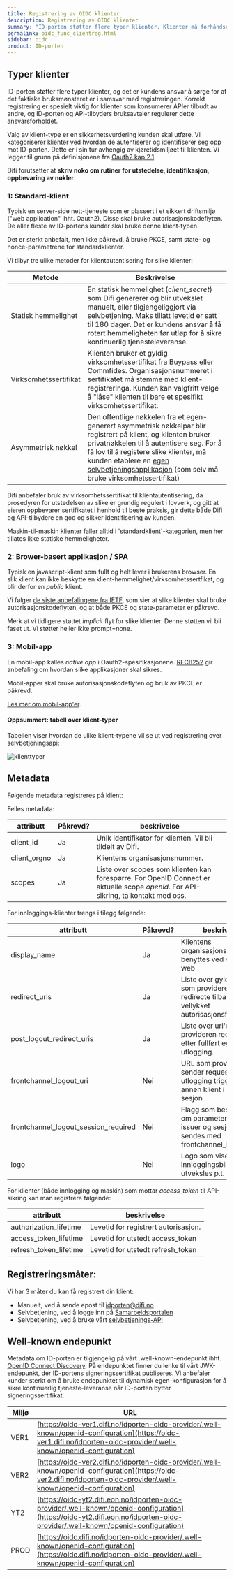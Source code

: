 ```yaml
---
title: Registrering av OIDC klienter
description: Registrering av OIDC klienter
summary: "ID-porten støtter flere typer klienter. Klienter må forhåndsregisteres, og korrekt registering av klient er viktig at sikkerheten skal være ivaretatt."
permalink: oidc_func_clientreg.html
sidebar: oidc
product: ID-porten
---
```


## Typer klienter

ID-porten støtter flere typer klienter, og det er kundens ansvar å sørge for at det faktiske bruksmønsteret er i samsvar med registreringen. Korrekt registrering er spesielt viktig for klienter som konsumerer APIer tilbudt av andre, og ID-porten og API-tilbyders bruksavtaler regulerer dette ansvarsforholdet.

Valg av klient-type er en sikkerhetsvurdering kunden skal utføre.  Vi kategoriserer klienter ved hvordan de autentiserer og identifiserer seg opp mot ID-porten. Dette er i sin tur avhengig av kjøretidsmiljøet til klienten. Vi legger til grunn  på definisjonene fra  [Oauth2 kap 2.1](https://tools.ietf.org/html/rfc6749#section-2.1).

Difi forutsetter at
**skriv noko om rutiner for utstedelse, identifikasjon,  oppbevaring av nøkler**

### 1: Standard-klient

Typisk en server-side nett-tjeneste som er plassert i et sikkert driftsmiljø  ("web application" ihht. Oauth2).   Disse skal bruke autorisasjonskodeflyten.  De aller fleste av ID-portens kunder skal bruke denne klient-typen.

Det er sterkt anbefalt, men ikke påkrevd, å bruke PKCE, samt state- og nonce-parametrene for standardklienter.

Vi tilbyr tre ulike metoder for klientautentisering for slike klienter:

|Metode|Beskrivelse|
|-|-|
| Statisk hemmelighet | En statisk hemmelighet (*client_secret*) som Difi genererer og blir utvekslet manuelt, eller tilgjengeliggjort via selvbetjening.  Maks tillatt levetid er satt til 180 dager. Det er kundens ansvar å få rotert hemmeligheten før utløp for å sikre kontinuerlig tjenesteleveranse. |
| Virksomhetssertifikat   |  Klienten bruker et gyldig virksomhetssertifikat fra Buypass eller Commfides. Organisasjonsnummeret i sertifikatet må stemme med klient-registreringa. Kunden kan valgfritt velge å "låse" klienten til bare et spesifikt virksomhetssertifikat. |
| Asymmetrisk nøkkel  | Den offentlige nøkkelen fra et egen-generert asymmetrisk nøkkelpar blir registrert på klient, og klienten bruker privatnøkkelen til å autentisere seg.  For å få lov til å registere slike klienter, må kunden etablere en [egen  selvbetjeningsapplikasjon](oidc_api_admin.html) (som selv må bruke virksomhetssertifikat)  |

Difi anbefaler bruk av virksomhetssertifikat til klientautentisering,  da prosedyren for utstedelsen av slike er grundig regulert i lovverk, og gitt at eieren oppbevarer sertifikatet i henhold til beste praksis, gir dette både Difi og API-tilbydere en god og sikker identifisering av kunden.   

Maskin-til-maskin klienter faller alltid i 'standardklient'-kategorien, men her tillates ikke statiske hemmeligheter.


### 2: Brower-basert applikasjon / SPA

Typisk en javascript-klient som fullt og helt lever i brukerens browser.  En slik klient kan ikke beskytte en klient-hemmelighet/virksomhetssertfikat, og blir derfor en *public* klient.

Vi følger [de siste anbefalingene fra IETF](https://tools.ietf.org/html/draft-ietf-oauth-browser-based-apps-00), som sier at slike klienter skal bruke autorisasjonskodeflyten, og at både PKCE og state-parameter er påkrevd.

Merk at vi tidligere støttet *implicit* flyt for slike klienter.  Denne støtten vil bli faset ut.   Vi støtter heller ikke prompt=none.


### 3: Mobil-app

En mobil-app kalles *native app* i Oauth2-spesifikasjonene.  [RFC8252](https://tools.ietf.org/html/rfc8252) gir anbefaling om hvordan slike applikasjoner skal sikres.

Mobil-apper skal bruke autorisasjonskodeflyten og bruk av PKCE er påkrevd.

[Les mer om mobil-app'er](oidc_auth_app.html).

#### Oppsummert: tabell over klient-typer

Tabellen viser hvordan de ulike klient-typene vil se ut ved registrering over selvbetjeningsapi:

![klienttyper](assets/oidc_func_clientreg-1ef33602.png)

## Metadata

Følgende metadata registreres på klient:

Felles metadata:

|attributt|Påkrevd?|beskrivelse|
|-|-|-|
| client_id | Ja |Unik identifikator for klienten. Vil bli tildelt av Difi. |
| client_orgno | Ja |Klientens organisasjonsnummer.   |
| scopes | Ja |Liste over scopes som klienten kan forespørre. For OpenID Connect er aktuelle scope *openid*.  For API-sikring, ta kontakt med oss. |

For innloggings-klienter trengs i tilegg følgende:

|attributt|Påkrevd?|beskrivelse|
|-|-|-|
| display_name | Ja |Klientens organisasjonsnavn som benyttes ved visning på web |
| redirect_uris | Ja| Liste over gyldige url'er som provideren kan redirecte tilbake til etter vellykket autorisasjonsforespørsel. |
| post_logout_redirect_uris | Ja |Liste over url'er som provideren redirecter til etter fullført egen-initiert utlogging. |
| frontchannel_logout_uri | Nei|  URL som provideren sender request til ved utlogging trigget av annen klient i samme sesjon |
| frontchannel_logout_session_required | Nei |Flagg som bestemmer om parameterne for issuer og sesjons-id skal sendes med frontchannel_logout_uri |
| logo | Nei |Logo som vises i innloggingsbildete utveksles p.t. manuelt |

For klienter (både innlogging og maskin) som mottar *access_token* til API-sikring kan man registrere følgende:

| attributt | beskrivelse |
|-|-|
| authorization_lifetime | Levetid for registrert autorisasjon. |
| access_token_lifetime | Levetid for utstedt access_token |
| refresh_token_lifetime |Levetid for utstedt refresh_token |






## Registreringsmåter:

Vi har 3 måter du kan få registrert din klient:

- Manuelt, ved å sende epost til idporten@difi.no
- Selvbetjening, ved å logge inn på [Samarbeidsportalen](https://samarbeid.difi.no/)
- Selvbetjening, ved å bruke vårt [selvbetjenings-API](oidc_api_admin.html)


## Well-known endepunkt

Metadata om ID-porten er tilgjengelig på vårt .well-known-endepunkt ihht. [OpenID Connect Discovery](https://openid.net/specs/openid-connect-discovery-1_0.html#ProviderConfig).  På endepunktet finner du lenke til vårt JWK-endepunkt, der  ID-portens signeringssertifikat publiseres.  Vi anbefaler kunder sterkt om å bruke endepunktet til dynamisk egen-konfigurasjon for å sikre kontinuerlig tjeneste-leveranse når ID-porten bytter signeringssertifikat.

|Miljø|URL|
|-|-|
|VER1|[https://oidc-ver1.difi.no/idporten-oidc-provider/.well-known/openid-configuration](https://oidc-ver1.difi.no/idporten-oidc-provider/.well-known/openid-configuration)|
|VER2|[https://oidc-ver2.difi.no/idporten-oidc-provider/.well-known/openid-configuration](https://oidc-ver2.difi.no/idporten-oidc-provider/.well-known/openid-configuration)|
|YT2|[https://oidc-yt2.difi.eon.no/idporten-oidc-provider/.well-known/openid-configuration](https://oidc-yt2.difi.eon.no/idporten-oidc-provider/.well-known/openid-configuration)|
|PROD|[https://oidc.difi.no/idporten-oidc-provider/.well-known/openid-configuration](https://oidc.difi.no/idporten-oidc-provider/.well-known/openid-configuration)|
